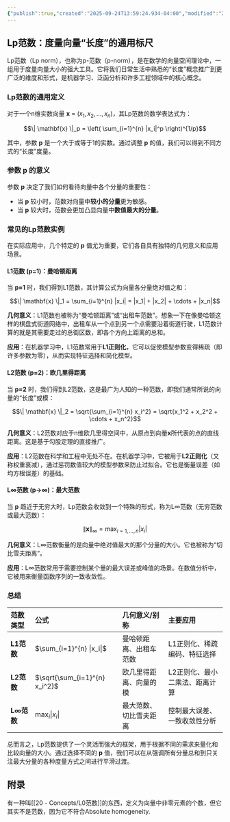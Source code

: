 ```yaml
---
{"publish":true,"created":"2025-09-24T13:59:24.934-04:00","modified":"2025-09-24T20:59:12.449-04:00","tags":["ai","math"],"cssclasses":""}
---
```


## Lp范数：度量向量“长度”的通用标尺

Lp范数（Lp norm），也称为p-范数（p-norm），是在数学的向量空间理论中，一组用于度量向量大小的强大工具。它将我们日常生活中熟悉的“长度”概念推广到更广泛的维度和形式，是机器学习、泛函分析和许多工程领域中的核心概念。

### Lp范数的通用定义

对于一个n维实数向量 **x** = ($x_1, x_2, ..., x_n$)，其Lp范数的数学表达式为：

$$\| \mathbf{x} \|_p = \left( \sum_{i=1}^{n} |x_i|^p \right)^{1/p}$$

其中，参数 **p** 是一个大于或等于1的实数。通过调整 **p** 的值，我们可以得到不同方式的“长度”度量。

### 参数 p 的意义

参数 **p** 决定了我们如何看待向量中各个分量的重要性：

* 当 **p** 较小时，范数对向量中**较小的分量**更为敏感。
* 当 **p** 较大时，范数会更加凸显向量中**数值最大的分量**。

### 常见的Lp范数实例

在实际应用中，几个特定的 **p** 值尤为重要，它们各自具有独特的几何意义和应用场景。

#### L1范数 (p=1)：曼哈顿距离

当 **p=1** 时，我们得到L1范数，其计算公式为向量各分量绝对值之和：

$$\| \mathbf{x} \|_1 = \sum_{i=1}^{n} |x_i| = |x_1| + |x_2| + \cdots + |x_n|$$

**几何意义**：L1范数也被称为“曼哈顿距离”或“出租车范数”。想象一下在像曼哈顿这样的棋盘式街道网络中，出租车从一个点到另一个点需要沿着街道行驶，L1范数计算的就是其需要走过的总街区数，即各个方向上距离的总和。

**应用**：在机器学习中，L1范数常用于**L1正则化**，它可以促使模型参数变得稀疏（即许多参数为零），从而实现特征选择和简化模型。

#### L2范数 (p=2)：欧几里得距离

当 **p=2** 时，我们得到L2范数，这是最广为人知的一种范数，即我们通常所说的向量的“长度”或模：

$$\| \mathbf{x} \|_2 = \sqrt{\sum_{i=1}^{n} x_i^2} = \sqrt{x_1^2 + x_2^2 + \cdots + x_n^2}$$

**几何意义**：L2范数对应于n维欧几里得空间中，从原点到向量**x**所代表的点的直线距离。这是基于勾股定理的直接推广。

**应用**：L2范数在科学和工程中无处不在。在机器学习中，它被用于**L2正则化**（又称权重衰减），通过惩罚数值较大的模型参数来防止过拟合。它也是衡量误差（如均方根误差）的基础。

#### L∞范数 (p→∞)：最大范数

当 **p** 趋近于无穷大时，Lp范数会收敛到一个特殊的形式，称为L∞范数（无穷范数或最大范数）：

$$\| \mathbf{x} \|_\infty = \max_{i=1, \dots, n} |x_i|$$

**几何意义**：L∞范数衡量的是向量中绝对值最大的那个分量的大小。它也被称为“切比雪夫距离”。

**应用**：L∞范数常用于需要控制某个量的最大误差或峰值的场景。在数值分析中，它被用来衡量函数序列的一致收敛性。

### 总结

| 范数类型 | 公式 | 几何意义/别称 | 主要应用 |
| :--- | :--- | :--- | :--- |
| **L1范数** | $\sum_{i=1}^{n} \|x_i\|$ | 曼哈顿距离、出租车范数 | L1正则化、稀疏编码、特征选择 |
| **L2范数** | $\sqrt{\sum_{i=1}^{n} x_i^2}$ | 欧几里得距离、向量的模 | L2正则化、最小二乘法、距离计算 |
| **L∞范数** | $\max_{i} \|x_i\|$ | 最大范数、切比雪夫距离 | 控制最大误差、一致收敛性分析 |

总而言之，Lp范数提供了一个灵活而强大的框架，用于根据不同的需求来量化和比较向量的大小。通过选择不同的 **p** 值，我们可以在从强调所有分量总和到只关注最大分量的各种度量方式之间进行平滑过渡。

## 附录

有一种叫[[20 - Concepts/L0范数]]的东西，定义为向量中非零元素的个数，但它其实不是范数，因为它不符合Absolute homogeneity.